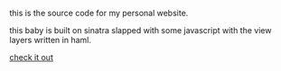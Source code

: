 this is the source code for my personal website. 

this baby is built on sinatra slapped with some javascript with the view layers written in haml.

[check it out](http://tsdlau.herokuapp.com)
